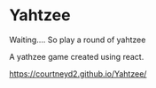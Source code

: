 # Yahtzee
Waiting.... So play a round of yahtzee 

A yathzee game created using react.   

https://courtneyd2.github.io/Yahtzee/
